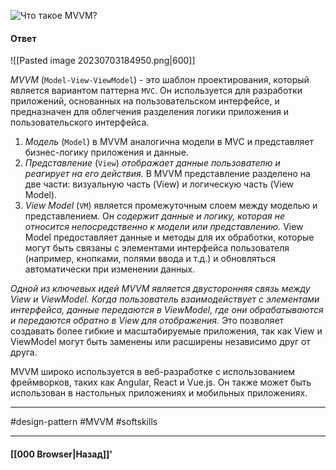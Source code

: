 ![Что такое MVVM?](https://youtu.be/ovV8GhIkzBE?t=489)

#### Ответ

![[Pasted image 20230703184950.png|600]]

*MVVM* (`Model-View-ViewModel`) - это шаблон проектирования, который является вариантом паттерна `MVC`. Он используется для разработки приложений, основанных на пользовательском интерфейсе, и предназначен для облегчения разделения логики приложения и пользовательского интерфейса.

1. *Модель* (`Model`) в MVVM аналогична модели в MVC и представляет бизнес-логику приложения и данные.
2. *Представление* (`View`) *отображает данные пользователю и реагирует на его действия.* В MVVM представление разделено на две части: визуальную часть (View) и логическую часть (View Model).
3. *View Model* (`VM`) является промежуточным слоем между моделью и представлением. Он *содержит данные и логику, которая не относится непосредственно к модели или представлению.* View Model предоставляет данные и методы для их обработки, которые могут быть связаны с элементами интерфейса пользователя (например, кнопками, полями ввода и т.д.) и обновляться автоматически при изменении данных.

*Одной из ключевых идей MVVM является двусторонняя связь между View и ViewModel. Когда пользователь взаимодействует с элементами интерфейса, данные передаются в ViewModel, где они обрабатываются и передаются обратно в View для отображения.* Это позволяет создавать более гибкие и масштабируемые приложения, так как View и ViewModel могут быть заменены или расширены независимо друг от друга.

MVVM широко используется в веб-разработке с использованием фреймворков, таких как Angular, React и Vue.js. Он также может быть использован в настольных приложениях и мобильных приложениях.

___
#design-pattern #MVVM #softskills 

___

#### [[000 Browser|Назад]]'